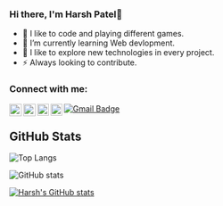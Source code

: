 ### Hi there, I'm Harsh Patel👋

- 🌱 I like to code and playing different games.
- 🔭 I’m currently learning Web devlopment.
- 🤔 I like to explore new technologies in every project.
- ⚡ Always looking to contribute.


### Connect with me:

[<img align="left" alt="LinkedIn" width="22px" src="https://cdn.jsdelivr.net/npm/simple-icons@v3/icons/linkedin.svg" />][linkedin]
[<img align="left" alt="Instagram" width="22px" src="https://cdn.jsdelivr.net/npm/simple-icons@v3/icons/instagram.svg" />][instagram]
<a href="https://twitter.com/harrrsh22_"> 
  <img align="left" alt="Harsh Patel | Twitter" width="21px" src="https://raw.githubusercontent.com/anuraghazra/anuraghazra/master/assets/twitter.svg" />
</a>
<a href="https://discord.gg/8TG3Jy8J">
  <img align="left" alt="Harsh's Discord" width="21px" src="https://raw.githubusercontent.com/anuraghazra/anuraghazra/master/assets/discord-round.svg" />
</a>
<a href="mailto:patelharshashokkumar@gmail.com"><img src="https://img.shields.io/badge/-patelharshashokkumar@gmail.com-c14438?style=flat-square&amp;logo=Gmail&amp;logoColor=white&amp;link=mailto:patelharshashokkumar@gmail.com" alt="Gmail Badge">
</a>

[linkedin]: https://www.linkedin.com/in/harsh-patel-733249197/
[instagram]: https://www.instagram.com/harrrsh22_/

## GitHub Stats
![Top Langs](https://github-readme-stats.vercel.app/api/top-langs/?username=Harshpatel2222&theme=light)


![GitHub stats](https://github-readme-stats.vercel.app/api?username=Harshpatel2222)


[![Harsh's GitHub stats](https://github-readme-stats.vercel.app/api?username=Harshpatel2222)](https://github.com/anuraghazra/github-readme-stats)
